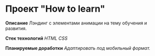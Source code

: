 # Проект "How to learn"

**Описание**
Лэндинг с элементами анимации на тему обучения и развития.

**Стек технологий**
*HTML*
*CSS*

**Планируемые доработки**
*Адаптировать под мобильный формат.*




